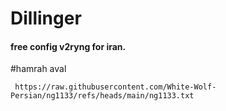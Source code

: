 # Dillinger

#### free config v2ryng for iran.



  #hamrah aval

     https://raw.githubusercontent.com/White-Wolf-Persian/ng1133/refs/heads/main/ng1133.txt
